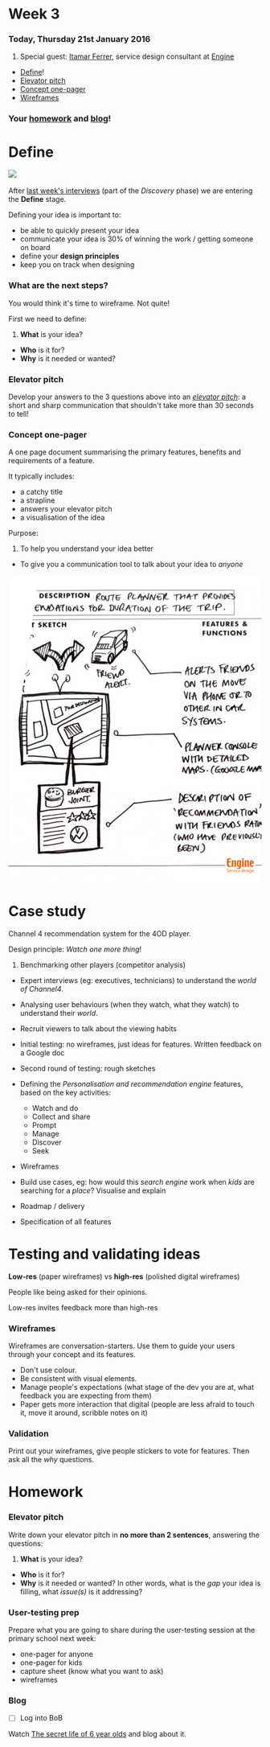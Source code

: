 # Week 3

### Today, Thursday 21st January 2016

1. Special guest: [Itamar Ferrer](http://www.ifita.com/), service design consultant at [Engine](http://enginegroup.co.uk/team)
* [Define](#define)!
* [Elevator pitch](#elevator-pitch)
* [Concept one-pager](#concept-one-pager)
* [Wireframes](#wireframes)

### Your [homework](#homework) and [blog](#blog)!


# Define

![](http://www.thecreativeindustries.co.uk/media/32564/DoubleDiamond_739x517.jpg)

After [last week's interviews](../02) (part of the *Discovery* phase) we are entering the **Define** stage.

Defining your idea is important to:

* be able to quickly present your idea
* communicate your idea is 30% of winning the work / getting someone on board
* define your **design principles**
* keep you on track when designing

### What are the next steps?

You would think it's time to wireframe. Not quite!

First we need to define:

1. **What** is your idea?
* **Who** is it for?
* **Why** is it needed or wanted?

### Elevator pitch

Develop your answers to the 3 questions above into an *[elevator pitch](https://en.wikipedia.org/wiki/Elevator_pitch)*: a short and sharp communication that shouldn't take more than 30 seconds to tell!

### Concept one-pager

A one page document summarising the primary features, benefits and requirements of a feature. 

It typically includes:

* a catchy title
* a strapline
* answers your elevator pitch
* a visualisation of the idea

Purpose:

1. To help you understand your idea better
* To give you a communication tool to talk about your idea to *anyone*

![](assets/one-pagers.jpg)

# Case study

Channel 4 recommendation system for the 4OD player.

Design principle: *Watch one more thing*!

1. Benchmarking other players (competitor analysis)
* Expert interviews (eg: executives, technicians) to understand the *world of Channel4*.
* Analysing user behaviours (when they watch, what they watch) to understand their *world*.
* Recruit viewers to talk about the viewing habits
* Initial testing: no wireframes, just ideas for features. Written feedback on a Google doc
* Second round of testing: rough sketches
* Defining the *Personalisation and recommendation engine* features, based on the key activities:

	* Watch and do
	* Collect and share
	* Prompt
	* Manage
	* Discover
	* Seek
* Wireframes	
* Build use cases, eg: how would this *search engine* work when *kids* are searching for a *place*? Visualise and explain
* Roadmap / delivery
* Specification of all features


# Testing and validating ideas

**Low-res** (paper wireframes) vs **high-res** (polished digital wireframes)

People like being asked for their opinions.

Low-res invites feedback more than high-res

### Wireframes

Wireframes are conversation-starters. Use them to guide your users through your concept and its features.

* Don't use colour.
* Be consistent with visual elements.
* Manage people's expectations (what stage of the dev you are at, what feedback you are expecting from them)
* Paper gets more interaction that digital (people are less afraid to touch it, move it around, scribble notes on it)

### Validation

Print out your wireframes, give people stickers to vote for features. Then ask all the *why* questions.


# Homework 

### Elevator pitch

Write down your elevator pitch in **no more than 2 sentences**, answering the questions:

1. **What** is your idea?
* **Who** is it for?
* **Why** is it needed or wanted? In other words, what is the *gap* your idea is filling, what *issue(s)* is it addressing?

### User-testing prep

Prepare what you are going to share during the user-testing session at the primary school next week:

* one-pager for anyone
* one-pager for kids
* capture sheet (know what you want to ask)
* wireframes

### Blog

- [ ] Log into BoB
 
Watch [The secret life of 6 year olds](http://bobnational.net/site/search?query=secret+life+of+6+year-old&yt0=Search) and blog about it.

